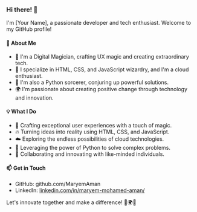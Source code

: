 ### Hi there! 👋

I'm [Your Name], a passionate developer and tech enthusiast. Welcome to my GitHub profile!

#### 🚀 About Me

- 🔭 I'm a Digital Magician, crafting UX magic and creating extraordinary tech.
- 🎩 I specialize in HTML, CSS, and JavaScript wizardry, and I'm a cloud enthusiast.
- 🐍 I'm also a Python sorcerer, conjuring up powerful solutions.
- 🌍 I'm passionate about creating positive change through technology and innovation.

#### 💡 What I Do

- 🌟 Crafting exceptional user experiences with a touch of magic.
- 🔥 Turning ideas into reality using HTML, CSS, and JavaScript.
- ☁️ Exploring the endless possibilities of cloud technologies.
- 🐍 Leveraging the power of Python to solve complex problems.
- 🤝 Collaborating and innovating with like-minded individuals.

#### 📫 Get in Touch

- GitHub: github.com/MaryemAman
- LinkedIn: [linkedin.com/in/maryem-mohamed-aman/](https://www.linkedin.com/in/maryem-mohamed-aman/)

Let's innovate together and make a difference! 🚀🌍✨

